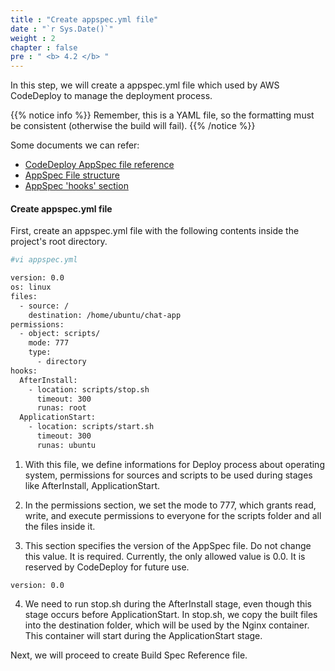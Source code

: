 ```yaml
---
title : "Create appspec.yml file"
date : "`r Sys.Date()`"
weight : 2
chapter : false
pre : " <b> 4.2 </b> "
---
```

In this step, we will create a appspec.yml file which used by AWS CodeDeploy to manage the deployment process.

{{% notice info %}}
Remember, this is a YAML file, so the formatting must be consistent (otherwise the build will fail).
{{% /notice %}}

Some documents we can refer:
- [CodeDeploy AppSpec file reference](https://docs.aws.amazon.com/codedeploy/latest/userguide/reference-appspec-file.html)
- [AppSpec File structure](https://docs.aws.amazon.com/codedeploy/latest/userguide/reference-appspec-file-structure.html)
- [AppSpec 'hooks' section](https://docs.aws.amazon.com/codedeploy/latest/userguide/reference-appspec-file-structure-hooks.html)

#### Create **appspec.yml** file

First, create an appspec.yml file with the following contents inside the project's root directory.
```bash
#vi appspec.yml

version: 0.0
os: linux
files:
  - source: /
    destination: /home/ubuntu/chat-app
permissions:
  - object: scripts/
    mode: 777
    type:
      - directory
hooks:
  AfterInstall:
    - location: scripts/stop.sh
      timeout: 300
      runas: root
  ApplicationStart:
    - location: scripts/start.sh
      timeout: 300 
      runas: ubuntu
```

1. With this file, we define informations for Deploy process about operating system, permissions for sources and scripts to be used during stages like AfterInstall, ApplicationStart.

2. In the permissions section, we set the mode to 777, which grants read, write, and execute permissions to everyone for the scripts folder and all the files inside it.

3. This section specifies the version of the AppSpec file. Do not change this value. It is required. Currently, the only allowed value is 0.0. It is reserved by CodeDeploy for future use.
```
version: 0.0
```

4. We need to run stop.sh during the AfterInstall stage, even though this stage occurs before ApplicationStart. In stop.sh, we copy the built files into the destination folder, which will be used by the Nginx container. This container will start during the ApplicationStart stage.

Next, we will proceed to create Build Spec Reference file.